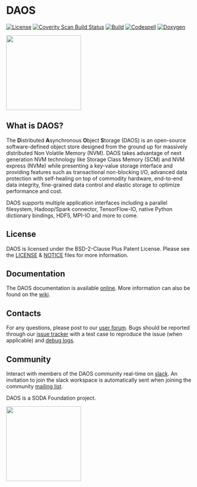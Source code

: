 # DAOS

[![License](https://img.shields.io/badge/License-BSD--2--Clause--Patent-blue.svg)](./LICENSE)
[![Coverity Scan Build Status](https://img.shields.io/coverity/scan/3015.svg)](https://scan.coverity.com/projects/daos-stack-daos)
[![Build](https://github.com/daos-stack/daos/actions/workflows/ci2.yml/badge.svg)](https://github.com/daos-stack/daos/actions/workflows/ci2.yml)
[![Codespell](https://github.com/daos-stack/daos/actions/workflows/spelling.yml/badge.svg)](https://github.com/daos-stack/daos/actions/workflows/spelling.yml)
[![Doxygen](https://github.com/daos-stack/daos/actions/workflows/doxygen.yml/badge.svg)](https://github.com/daos-stack/daos/actions/workflows/doxygen.yml)

<a href="https://docs.daos.io/">
<img src="https://avatars.githubusercontent.com/u/20561043?s=400&u=db7cd0ada987ba59c21c3de5f9e7cffba73c3325&v=4" width="200" height="200">
</a>

## What is DAOS?

The **D**istributed **A**synchronous **O**bject **S**torage (DAOS) is an
open-source software-defined object store designed from the ground up for
massively distributed Non Volatile Memory (NVM). DAOS takes advantage of next
generation NVM technology like Storage Class Memory (SCM) and NVM express (NVMe)
while presenting a key-value storage interface and providing features such as
transactional non-blocking I/O, advanced data protection with self-healing on
top of commodity hardware, end-to-end data integrity, fine-grained data control
and elastic storage to optimize performance and cost.

DAOS supports multiple application interfaces including a parallel filesystem,
Hadoop/Spark connector, TensorFlow-IO, native Python dictionary bindings, HDF5,
MPI-IO and more to come.

## License

DAOS is licensed under the BSD-2-Clause Plus Patent License.
Please see the [LICENSE](./LICENSE) & [NOTICE](./NOTICE) files for more
information.

## Documentation

The DAOS documentation is available [online](https://docs.daos.io/latest).
More information can also be found on the [wiki](http://wiki.daos.io/).

## Contacts

For any questions, please post to our [user forum](https://daos.groups.io/g/daos).
Bugs should be reported through our [issue tracker](http://jira.daos.io/)
with a test case to reproduce the issue (when applicable) and [debug logs](https://docs.daos.io/latest/admin/troubleshooting/).

## Community

Interact with members of the DAOS community real-time on [slack](https://daos-stack.slack.com/).
An invitation to join the slack workspace is automatically sent when joining
the community [mailing list](https://daos.groups.io/g/daos).

DAOS is a SODA Foundation project.

<a href="https://sodafoundation.io/">
<img src="https://sodafoundation.io/wp-content/uploads/2020/01/SODA_logo_outline_color_800x800.png" width="200" height="200">
</a>
